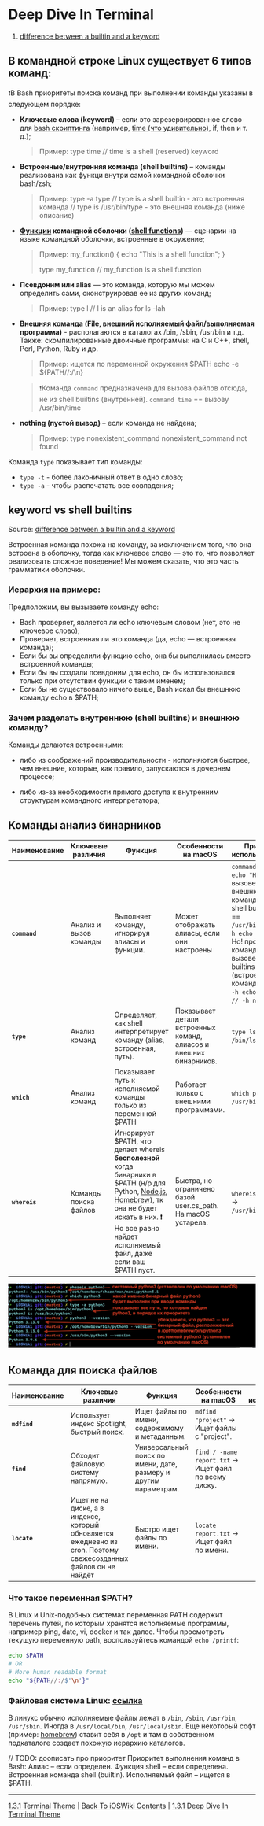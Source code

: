# Deep Dive In Terminal

1) [difference between a builtin and a keyword](https://askubuntu.com/a/590335)

## В командной строке Linux существует 6 типов команд:

❗В Bash приоритеты поиска команд при выполнении команды указаны в следующем порядке:

* **Ключевые слова (keyword)** – если это зарезервированное слово для [bash скриптинга](./1.3.3%20CLI/1.3.3.1%20Bash.md) (например, [time (что удивительно)](https://askubuntu.com/a/1054460), if, then и т. д.);
    > Пример: 
    > type time // time is a shell (reserved) keyword

* **Встроенные/внутренняя команда (shell builtins)** – команды реализована как функци внутри самой командной оболочки bash/zsh;
    > Пример: 
    > type -a type 
    > // type is a shell builtin - это встроенная команда
    > // type is /usr/bin/type - это внешняя команда (ниже описание)

* **[Функции](/2%20ComputerScience/2.2%20Languages/2.2.2%20Paradigm/2.2.2.1%20Declarative/2.2.2.1.1%20FunctionalProgramming(FP).md) командной оболочки ([shell functions](https://bash.cyberciti.biz/guide/Writing_your_first_shell_function))** — сценарии на языке командной оболочки, встроенные в окружение;
    > Пример: 
    > my_function() { echo "This is a shell function"; }
    > 
    > type my_function // my_function is a shell function

* **Псевдоним или alias** — это команда, которую мы можем определить сами, сконструировав ее из других команд;
    > Пример: 
    > type l // l is an alias for ls -lah

* **Внешняя команда (File, внешний исполняемый файл/выполняемая программа)** - располагаются в каталогах /bin, /sbin, /usr/bin и т.д. Также: скомпилированные двоичные программы: на C и C++, shell, Perl, Python, Ruby и др. 
    > Пример: 
    > ищется по переменной окружения $PATH
    > echo -e ${PATH//:/\\n}

    > ❗Команда `command` предназначена для вызова файлов отсюда, не из shell builtins (внутренней). `command time` == вызову /usr/bin/time

* **nothing (пустой вывод)** – если команда не найдена;
    > Пример: 
    > type nonexistent_command
    > nonexistent_command not found

Команда `type` показывает тип команды:
* `type -t` - более лаконичный ответ в одно слово;
* `type -a` - чтобы распечатать все совпадения;

## keyword vs shell builtins

Source: [difference between a builtin and a keyword](https://askubuntu.com/a/590335)

Встроенная команда похожа на команду, за исключением того, что она встроена в оболочку, тогда как ключевое слово — это то, что позволяет реализовать сложное поведение! Мы можем сказать, что это часть грамматики оболочки.

### Иерархия на примере:
Предположим, вы вызываете команду echo:
* Bash проверяет, является ли echo ключевым словом (нет, это не ключевое слово);
* Проверяет, встроенная ли это команда (да, echo — встроенная команда);
* Если бы вы определили функцию echo, она бы выполнилась вместо встроенной команды;
* Если бы вы создали псевдоним для echo, он бы использовался только при отсутствии функции с таким именем;
* Если бы не существовало ничего выше, Bash искал бы внешнюю команду echo в $PATH;

### Зачем разделать внутреннюю (shell builtins) и внешнюю команду?

Команды делаются встроенными:

* либо из соображений производительности - исполняются быстрее, чем внешние, которые, как правило, запускаются в дочернем процессе;

* либо из-за необходимости прямого доступа к внутренним структурам командного интерпретатора;

## Команды анализ бинарников

| **Наименование** | **Ключевые различия** | **Функция** | **Особенности на macOS** | **Пример использования** |
|-------------|-------------|-------------|--------------------------|---------------------------|
| **`command`** | Анализ и вызов команды | Выполняет команду, игнорируя алиасы и функции. | Может отображать алиасы, если они настроены | `command time -h echo "Hello"` вызовет внешнюю команду (не shell builtins) == `/usr/bin/time -h echo "Hello"`. Но! просто команда time вызовет  shell builtins (встроенную команду): `time -h echo "Hello" // -h not found` |
| **`type`**  | Анализ команд | Определяет, как shell интерпретирует команду (alias, встроенная, путь). | Показывает детали встроенных команд, алиасов и внешних бинарников. | `type ls` → `ls is /bin/ls` |
| **`which`** |  Анализ команд | Показывает путь к исполняемой команды только из переменной $PATH | Работает только с внешними программами. | `which python` → `/usr/bin/python` |
| **`whereis`** | Команды поиска файлов | Игнорирует $PATH, что делает whereis **бесполезной** когда бинарники в $PATH (н/р для Python, [Node.js](/4%20Linkage/4.2%20IosDevTools/4.2.1%20Building/4.2.1.0%20PackageManager/4.2.1.0.2%20NodePM.md), [Homebrew](/4%20Linkage/4.2%20IosDevTools/4.2.1%20Building/4.2.1.0%20PackageManager/4.2.1.0.1%20Homebrew.md)), тк она не будет искать в них. ❗ Но все равно найдет исполняемый файл, даже если ваш $PATH пуст. | Быстра, но ограничено базой user.cs_path. На macOS устарела. | `whereis python` → `/usr/bin/python` |

![](https://github.com/eldaroid/pictures/blob/master/iOSWiki/Common/DeepDiveInTerminal.png?raw=true)

## Команда для поиска файлов

| **Наименование** | **Ключевые различия** | **Функция** | **Особенности на macOS** | **Пример использования** |
|-------------------------------|-----------------------|-------------|--------------------------|---------------------------|
| **`mdfind`** | Использует индекс Spotlight, быстрый поиск. | Ищет файлы по имени, содержимому и метаданным. | `mdfind "project"` → Ищет файлы с "project". |
| **`find`** | Обходит файловую систему напрямую. | Универсальный поиск по имени, дате, размеру и другим параметрам. | `find / -name report.txt` → Ищет файл по всему диску. |
| **`locate`** | Ищет не на диске, а в индексе, который обновляется ежедневно из cron. Поэтому свежесозданных файлов он не найдёт | Быстро ищет файлы по имени. | `locate report.txt` → Ищет файл по имени. |

### Что такое переменная $PATH?

В Linux и Unix-подобных системах переменная PATH содержит перечень путей, по которым хранятся исполняемые программы, например ping, date, vi, docker и так далее. Чтобы просмотреть текущую переменную path, воспользуйтесь командой `echo /printf`:

```bash
echo $PATH
# OR
# More human readable format 
echo "${PATH//:/$'\n'}"
```

### Файловая система Linux: [ссылка](/2%20ComputerScience/2.0%20Linux/2.0.3%20FileSystemLinux.md)

В линукс обычно исполняемые файлы лежат в `/bin`, `/sbin`, `/usr/bin`, `/usr/sbin`.
Иногда в `/usr/local/bin`, `/usr/local/sbin`.
Еще некоторый софт (пример: [homebrew](/4%20Linkage/4.2%20IosDevTools/4.2.1%20Building/4.2.1.0%20PackageManager/4.2.1.0.1%20Homebrew.md)) ставит себя в `/opt` и там в собственном подкаталоге создает похожую иерархию каталогов.







// TODO: доописать про приоритет
Приоритет выполнения команд в Bash:
Алиас – если определен.
Функция shell – если определена.
Встроенная команда shell (builtin).
Исполняемый файл – ищется в $PATH.




---

[1.3.1 Terminal Theme](./1.3.0%20Teminal.md) | [Back To iOSWiki Contents](https://github.com/eldaroid/iOSWiki) |  [1.3.1 Deep Dive In Terminal Theme](./1.3.1%20DeepDiveInTerminal.md)
